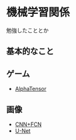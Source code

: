 # 機械学習関係

勉強したこととか

## 基本的なこと

## ゲーム

- [AlphaTensor](./alphatensor.md)

## 画像

- [CNN+FCN](./cnn.md)
- [U-Net](./unet.md)